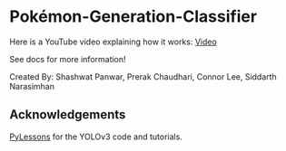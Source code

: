 # Pokémon-Generation-Classifier

Here is a YouTube video explaining how it works: [Video](https://youtube.com/watch?v=XIOfucB3zKg)

See docs for more information!

Created By: Shashwat Panwar, Prerak Chaudhari, Connor Lee, Siddarth Narasimhan

## Acknowledgements

[PyLessons](https://pylessons.com/) for the YOLOv3 code and tutorials.